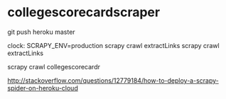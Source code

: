 # collegescorecardscraper
git push heroku master

clock: SCRAPY_ENV=production scrapy crawl extractLinks 
scrapy crawl extractLinks 

scrapy crawl collegescorecardr 

http://stackoverflow.com/questions/12779184/how-to-deploy-a-scrapy-spider-on-heroku-cloud
